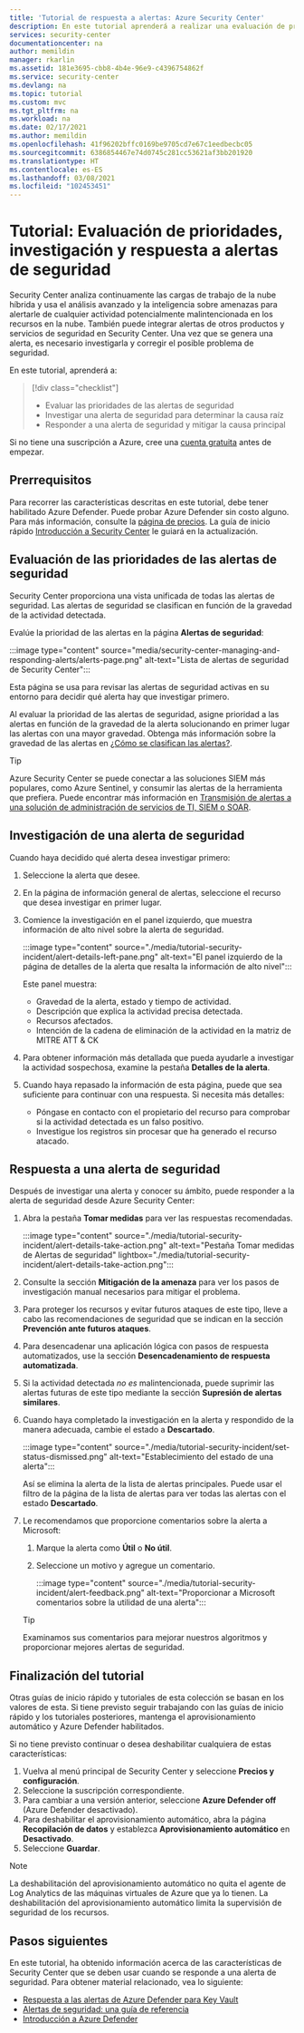 ```yaml
---
title: 'Tutorial de respuesta a alertas: Azure Security Center'
description: En este tutorial aprenderá a realizar una evaluación de prioridades de las alertas de seguridad y a determinar la causa raíz y el ámbito de una alerta.
services: security-center
documentationcenter: na
author: memildin
manager: rkarlin
ms.assetid: 181e3695-cbb8-4b4e-96e9-c4396754862f
ms.service: security-center
ms.devlang: na
ms.topic: tutorial
ms.custom: mvc
ms.tgt_pltfrm: na
ms.workload: na
ms.date: 02/17/2021
ms.author: memildin
ms.openlocfilehash: 41f96202bffc0169be9705cd7e67c1eedbecbc05
ms.sourcegitcommit: 6386854467e74d0745c281cc53621af3bb201920
ms.translationtype: HT
ms.contentlocale: es-ES
ms.lasthandoff: 03/08/2021
ms.locfileid: "102453451"
---
```

# <a name="tutorial-triage-investigate-and-respond-to-security-alerts"></a>Tutorial: Evaluación de prioridades, investigación y respuesta a alertas de seguridad
Security Center analiza continuamente las cargas de trabajo de la nube híbrida y usa el análisis avanzado y la inteligencia sobre amenazas para alertarle de cualquier actividad potencialmente malintencionada en los recursos en la nube. También puede integrar alertas de otros productos y servicios de seguridad en Security Center. Una vez que se genera una alerta, es necesario investigarla y corregir el posible problema de seguridad. 

En este tutorial, aprenderá a:

> [!div class="checklist"]
> * Evaluar las prioridades de las alertas de seguridad
> * Investigar una alerta de seguridad para determinar la causa raíz
> * Responder a una alerta de seguridad y mitigar la causa principal

Si no tiene una suscripción a Azure, cree una [cuenta gratuita](https://azure.microsoft.com/free/) antes de empezar.

## <a name="prerequisites"></a>Prerrequisitos
Para recorrer las características descritas en este tutorial, debe tener habilitado Azure Defender. Puede probar Azure Defender sin costo alguno. Para más información, consulte la [página de precios](https://azure.microsoft.com/pricing/details/security-center/). La guía de inicio rápido [Introducción a Security Center](security-center-get-started.md) le guiará en la actualización.


## <a name="triage-security-alerts"></a>Evaluación de las prioridades de las alertas de seguridad
Security Center proporciona una vista unificada de todas las alertas de seguridad. Las alertas de seguridad se clasifican en función de la gravedad de la actividad detectada. 

Evalúe la prioridad de las alertas en la página **Alertas de seguridad**:

:::image type="content" source="media/security-center-managing-and-responding-alerts/alerts-page.png" alt-text="Lista de alertas de seguridad de Security Center":::

Esta página se usa para revisar las alertas de seguridad activas en su entorno para decidir qué alerta hay que investigar primero.

Al evaluar la prioridad de las alertas de seguridad, asigne prioridad a las alertas en función de la gravedad de la alerta solucionando en primer lugar las alertas con una mayor gravedad. Obtenga más información sobre la gravedad de las alertas en [¿Cómo se clasifican las alertas?](security-center-alerts-overview.md#how-are-alerts-classified).

> [!TIP]
> Azure Security Center se puede conectar a las soluciones SIEM más populares, como Azure Sentinel, y consumir las alertas de la herramienta que prefiera. Puede encontrar más información en [Transmisión de alertas a una solución de administración de servicios de TI, SIEM o SOAR](export-to-siem.md).


## <a name="investigate-a-security-alert"></a>Investigación de una alerta de seguridad

Cuando haya decidido qué alerta desea investigar primero:

1. Seleccione la alerta que desee.
1. En la página de información general de alertas, seleccione el recurso que desea investigar en primer lugar.
1. Comience la investigación en el panel izquierdo, que muestra información de alto nivel sobre la alerta de seguridad.

    :::image type="content" source="./media/tutorial-security-incident/alert-details-left-pane.png" alt-text="El panel izquierdo de la página de detalles de la alerta que resalta la información de alto nivel":::

    Este panel muestra:
    - Gravedad de la alerta, estado y tiempo de actividad.
    - Descripción que explica la actividad precisa detectada.
    - Recursos afectados.
    - Intención de la cadena de eliminación de la actividad en la matriz de MITRE ATT & CK

1. Para obtener información más detallada que pueda ayudarle a investigar la actividad sospechosa, examine la pestaña **Detalles de la alerta**.

1. Cuando haya repasado la información de esta página, puede que sea suficiente para continuar con una respuesta. Si necesita más detalles:

    - Póngase en contacto con el propietario del recurso para comprobar si la actividad detectada es un falso positivo.
    - Investigue los registros sin procesar que ha generado el recurso atacado.

## <a name="respond-to-a-security-alert"></a>Respuesta a una alerta de seguridad
Después de investigar una alerta y conocer su ámbito, puede responder a la alerta de seguridad desde Azure Security Center:

1.  Abra la pestaña **Tomar medidas** para ver las respuestas recomendadas.

    :::image type="content" source="./media/tutorial-security-incident/alert-details-take-action.png" alt-text="Pestaña Tomar medidas de Alertas de seguridad" lightbox="./media/tutorial-security-incident/alert-details-take-action.png":::

1.  Consulte la sección **Mitigación de la amenaza** para ver los pasos de investigación manual necesarios para mitigar el problema.
1.  Para proteger los recursos y evitar futuros ataques de este tipo, lleve a cabo las recomendaciones de seguridad que se indican en la sección **Prevención ante futuros ataques**.
1.  Para desencadenar una aplicación lógica con pasos de respuesta automatizados, use la sección **Desencadenamiento de respuesta automatizada**.
1.  Si la actividad detectada *no es* malintencionada, puede suprimir las alertas futuras de este tipo mediante la sección **Supresión de alertas similares**.

1.  Cuando haya completado la investigación en la alerta y respondido de la manera adecuada, cambie el estado a **Descartado**.

    :::image type="content" source="./media/tutorial-security-incident/set-status-dismissed.png" alt-text="Establecimiento del estado de una alerta":::

    Así se elimina la alerta de la lista de alertas principales. Puede usar el filtro de la página de la lista de alertas para ver todas las alertas con el estado **Descartado**.

1.  Le recomendamos que proporcione comentarios sobre la alerta a Microsoft:
    1. Marque la alerta como **Útil** o **No útil**.
    1. Seleccione un motivo y agregue un comentario.

        :::image type="content" source="./media/tutorial-security-incident/alert-feedback.png" alt-text="Proporcionar a Microsoft comentarios sobre la utilidad de una alerta":::

    > [!TIP]
    > Examinamos sus comentarios para mejorar nuestros algoritmos y proporcionar mejores alertas de seguridad.

## <a name="end-the-tutorial"></a>Finalización del tutorial

Otras guías de inicio rápido y tutoriales de esta colección se basan en los valores de esta. Si tiene previsto seguir trabajando con las guías de inicio rápido y los tutoriales posteriores, mantenga el aprovisionamiento automático y Azure Defender habilitados. 

Si no tiene previsto continuar o desea deshabilitar cualquiera de estas características:

1. Vuelva al menú principal de Security Center y seleccione **Precios y configuración**.
1. Seleccione la suscripción correspondiente.
1. Para cambiar a una versión anterior, seleccione **Azure Defender off** (Azure Defender desactivado).
1. Para deshabilitar el aprovisionamiento automático, abra la página **Recopilación de datos** y establezca **Aprovisionamiento automático** en **Desactivado**.
1. Seleccione **Guardar**.

>[!NOTE]
> La deshabilitación del aprovisionamiento automático no quita el agente de Log Analytics de las máquinas virtuales de Azure que ya lo tienen. La deshabilitación del aprovisionamiento automático limita la supervisión de seguridad de los recursos.
>

## <a name="next-steps"></a>Pasos siguientes
En este tutorial, ha obtenido información acerca de las características de Security Center que se deben usar cuando se responde a una alerta de seguridad. Para obtener material relacionado, vea lo siguiente:

- [Respuesta a las alertas de Azure Defender para Key Vault](defender-for-key-vault-usage.md)
- [Alertas de seguridad: una guía de referencia](alerts-reference.md)
- [Introducción a Azure Defender](azure-defender.md)
